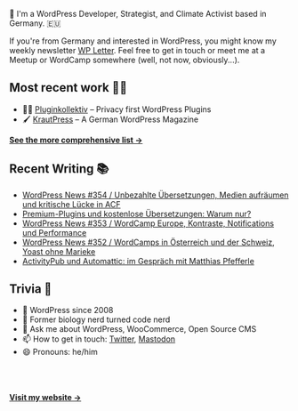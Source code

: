 👋 I'm a WordPress Developer, Strategist, and Climate Activist based in Germany. 🇪🇺

If you're from Germany and interested in WordPress, you might know my weekly newsletter [WP Letter](https://wpletter.de/). Feel free to get in touch or meet me at a Meetup or WordCamp somewhere (well, not now, obviously...).


## Most recent work 👷‍♂️

- 👨‍💻 [Pluginkollektiv](https://github.com/pluginkollektiv) – Privacy first WordPress Plugins
- 🖌️ [KrautPress](https://krautpress.de) – A German WordPress Magazine

**[See the more comprehensive list &rarr;](https://simonkraft.com/what-i-do)**


## Recent Writing 📚

<!-- BLOG-POST-LIST:START -->
- [WordPress News #354 / Unbezahlte Übersetzungen, Medien aufräumen und kritische Lücke in ACF](https://feed.wpletter.de/link/14399/16110963/354)
- [Premium-Plugins und kostenlose Übersetzungen: Warum nur?](https://feed.krautpress.de/link/14419/16104274/premium-plugins-kostenlose-uebersetzungen)
- [WordPress News #353 / WordCamp Europe, Kontraste, Notifications und Performance](https://feed.wpletter.de/link/14399/16100027/353)
- [WordPress News #352 / WordCamps in Österreich und der Schweiz, Yoast ohne Marieke](https://feed.wpletter.de/link/14399/16089073/352)
- [ActivityPub und Automattic: im Gespräch mit Matthias Pfefferle](https://feed.krautpress.de/link/14419/16037100/activitypub-und-automattic)
<!-- BLOG-POST-LIST:END -->


## Trivia 🤪

- 👴 WordPress since 2008
- 🌱 Former biology nerd turned code nerd
- 💬 Ask me about WordPress, WooCommerce, Open Source CMS
- 📫 How to get in touch: [Twitter](https://twitter.com/krafit), [Mastodon](https://dewp.space/@simon)
- 😄 Pronouns: he/him

<br/><br/><br/>
**[Visit my website &rarr;](https://simonkraft.com)**